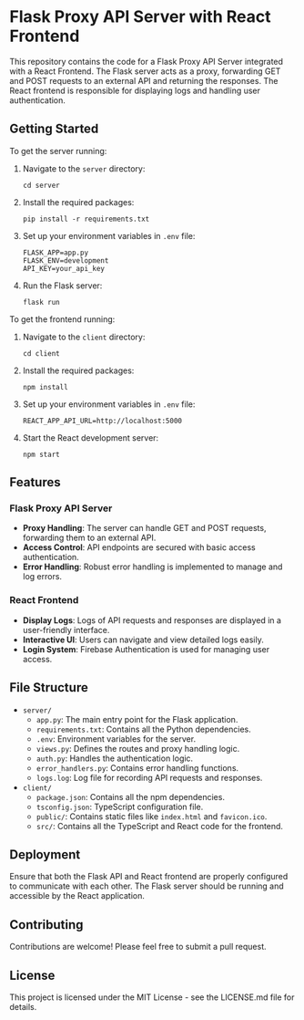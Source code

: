 # Flask Proxy API Server with React Frontend

This repository contains the code for a Flask Proxy API Server integrated with a React Frontend. The Flask server acts as a proxy, forwarding GET and POST requests to an external API and returning the responses. The React frontend is responsible for displaying logs and handling user authentication.

## Getting Started

To get the server running:

1. Navigate to the `server` directory:

    ```
    cd server
    ```

2. Install the required packages:

    ```
    pip install -r requirements.txt
    ```

3. Set up your environment variables in `.env` file:

    ```
    FLASK_APP=app.py
    FLASK_ENV=development
    API_KEY=your_api_key
    ```

4. Run the Flask server:

    ```
    flask run
    ```

To get the frontend running:

1. Navigate to the `client` directory:

    ```
    cd client
    ```

2. Install the required packages:

    ```
    npm install
    ```

3. Set up your environment variables in `.env` file:

    ```
    REACT_APP_API_URL=http://localhost:5000
    ```

4. Start the React development server:

    ```
    npm start
    ```

## Features

### Flask Proxy API Server

- **Proxy Handling**: The server can handle GET and POST requests, forwarding them to an external API.
- **Access Control**: API endpoints are secured with basic access authentication.
- **Error Handling**: Robust error handling is implemented to manage and log errors.

### React Frontend

- **Display Logs**: Logs of API requests and responses are displayed in a user-friendly interface.
- **Interactive UI**: Users can navigate and view detailed logs easily.
- **Login System**: Firebase Authentication is used for managing user access.

## File Structure

- `server/`
  - `app.py`: The main entry point for the Flask application.
  - `requirements.txt`: Contains all the Python dependencies.
  - `.env`: Environment variables for the server.
  - `views.py`: Defines the routes and proxy handling logic.
  - `auth.py`: Handles the authentication logic.
  - `error_handlers.py`: Contains error handling functions.
  - `logs.log`: Log file for recording API requests and responses.
- `client/`
  - `package.json`: Contains all the npm dependencies.
  - `tsconfig.json`: TypeScript configuration file.
  - `public/`: Contains static files like `index.html` and `favicon.ico`.
  - `src/`: Contains all the TypeScript and React code for the frontend.

## Deployment

Ensure that both the Flask API and React frontend are properly configured to communicate with each other. The Flask server should be running and accessible by the React application.

## Contributing

Contributions are welcome! Please feel free to submit a pull request.

## License

This project is licensed under the MIT License - see the LICENSE.md file for details.